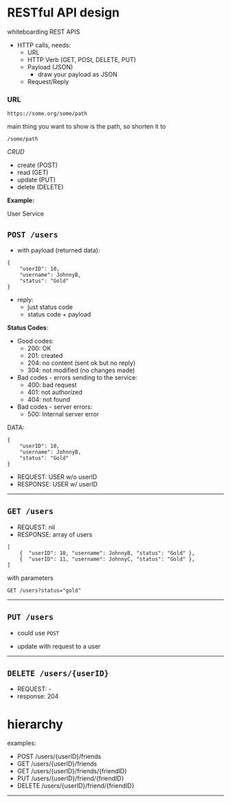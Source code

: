 # RESTful API design

whiteboarding REST APIS

- HTTP calls, needs:
	- URL
	- HTTP Verb (GET, POSt, DELETE, PUT)
	- Payload (JSON)
		- draw your payload as JSON
	- Request/Reply

### URL

`https://some.org/some/path`

main thing you want to show is the path, so shorten it to

`/some/path`

*CRUD*
- create (POST)
- read (GET)
- update (PUT)
- delete (DELETE)

**Example:**

User Service

## `POST /users`

- with payload (returned data):

```
{ 
	"userID": 10,
	"username": JohnnyB,
	"status": "Gold"
}
```

- reply:
	- just status code
	- status code + payload

**Status Codes**:

- Good codes:
	- 200: OK
	- 201: created
	- 204: no content (sent ok but no reply)
	- 304: not modified (no changes made)
- Bad codes - errors sending to the service:
	- 400: bad request
	- 401: not authorized
	- 404: not found
- Bad codes - server errors:
	- 500: Internal server error

DATA:

```
{ 
	"userID": 10,
	"username": JohnnyB,
	"status": "Gold"
}
```

- REQUEST: USER w/o userID
- RESPONSE: USER w/ userID

---

## `GET /users`

- REQUEST: nil
- RESPONSE: array of users

```
[ 
	{  "userID": 10, "username": JohnnyB, "status": "Gold" },
	{  "userID": 11, "username": JohnnyC, "status": "Gold" },
]
```

with parameters

`GET /users?status="gold"`


--- 

## `PUT /users`

* could use `POST`

- update with request to a user

---

## `DELETE /users/{userID}`

- REQUEST: -
- response: 204


# hierarchy

examples: 

- POST /users/{userID}/friends
- GET /users/{userID}/friends
- GET /users/{userID}/friends/{friendID}
- PUT /users/{userID}/friend/{friendID}
- DELETE /users/{userID}/friend/{friendID}

---